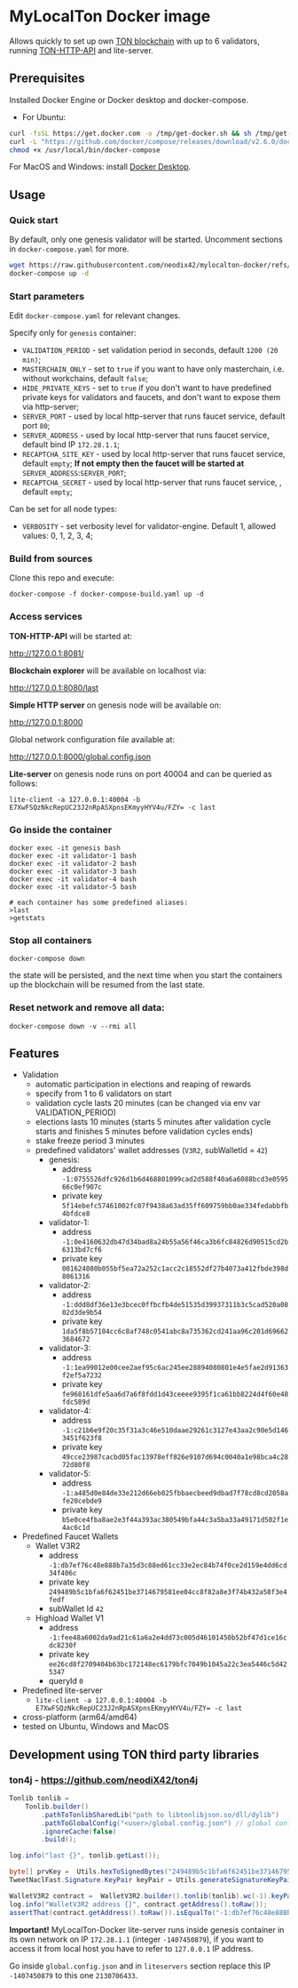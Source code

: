 # MyLocalTon Docker image

Allows quickly to set up own [TON blockchain](https://github.com/ton-blockchain/ton) with up to 6 validators, running [TON-HTTP-API](https://github.com/toncenter/ton-http-api) and lite-server.

## Prerequisites

Installed Docker Engine or Docker desktop and docker-compose.

- For Ubuntu:
``` bash
curl -fsSL https://get.docker.com -o /tmp/get-docker.sh && sh /tmp/get-docker.sh
curl -L "https://github.com/docker/compose/releases/download/v2.6.0/docker-compose-$(uname -s)-$(uname -m)" -o /usr/local/bin/docker-compose
chmod +x /usr/local/bin/docker-compose
```
 For MacOS and Windows: install [Docker Desktop](https://www.docker.com/products/docker-desktop/).

## Usage

### Quick start

By default, only one genesis validator will be started. Uncomment sections in ```docker-compose.yaml``` for more.

```bash
wget https://raw.githubusercontent.com/neodix42/mylocalton-docker/refs/heads/main/docker-compose.yaml
docker-compose up -d
```

### Start parameters
Edit `docker-compose.yaml` for relevant changes.

Specify only for `genesis` container:

* `VALIDATION_PERIOD` - set validation period in seconds, default `1200 (20 min)`;
* `MASTERCHAIN_ONLY` - set to `true` if you want to have only masterchain, i.e. without workchains, default `false`;
* `HIDE_PRIVATE_KEYS` - set to `true` if you don't want to have predefined private keys for validators and faucets, and don't want to expose them via http-server;
* `SERVER_PORT` - used by local http-server that runs faucet service, default port `80`;
* `SERVER_ADDRESS` - used by local http-server that runs faucet service, default bind IP `172.28.1.1`;
* `RECAPTCHA_SITE_KEY` - used by local http-server that runs faucet service, default `empty`; **If not empty then the faucet will be started at** `SERVER_ADDRESS`:`SERVER_PORT`;
* `RECAPTCHA_SECRET` - used by local http-server that runs faucet service, , default `empty`;

Can be set for all node types:
* `VERBOSITY` - set verbosity level for validator-engine. Default 1, allowed values: 0, 1, 2, 3, 4;

### Build from sources

Clone this repo and execute:

`docker-compose -f docker-compose-build.yaml up -d`

### Access services

**TON-HTTP-API** will be started at:

http://127.0.0.1:8081/

**Blockchain explorer** will be available on localhost via:

http://127.0.0.1:8080/last

**Simple HTTP server** on genesis node will be available on: 

http://127.0.0.1:8000

Global network configuration file available at:

http://127.0.0.1:8000/global.config.json

**Lite-server** on genesis node runs on port 40004 and can be queried as follows:

`lite-client -a 127.0.0.1:40004 -b E7XwFSQzNkcRepUC23J2nRpASXpnsEKmyyHYV4u/FZY= -c last`

### Go inside the container

```
docker exec -it genesis bash
docker exec -it validator-1 bash
docker exec -it validator-2 bash
docker exec -it validator-3 bash
docker exec -it validator-4 bash
docker exec -it validator-5 bash

# each container has some predefined aliases:
>last
>getstats
```

### Stop all containers

```docker-compose down```

the state will be persisted, and the next time when you start the containers up the blockchain will be resumed from the last state.

### Reset network and remove all data:

```docker-compose down -v --rmi all```

## Features

* Validation
  * automatic participation in elections and reaping of rewards  
  * specify from 1 to 6 validators on start
  * validation cycle lasts 20 minutes (can be changed via env var VALIDATION_PERIOD)
  * elections lasts 10 minutes (starts 5 minutes after validation cycle starts and finishes 5 minutes before validation cycles ends)
  * stake freeze period 3 minutes
  * predefined validators' wallet addresses (`V3R2`, subWalletId = `42`)
    * genesis: 
      * address `-1:0755526dfc926d1b6d468801099cad2d588f40a6a6088bcd3e059566c0ef907c`
      * private key `5f14ebefc57461002fc07f9438a63ad35ff609759bb0ae334fedabbfb4bfdce8`
    * validator-1: 
      * address `-1:0e4160632db47d34bad8a24b55a56f46ca3b6fc84826d90515cd2b6313bd7cf6`
      * private key `001624080b055bf5ea72a252c1acc2c18552df27b4073a412fbde398d8061316`
    * validator-2: 
      * address `-1:ddd8df36e13e3bcec0ffbcfb4de51535d39937311b3c5cad520a0802d3de9b54`
      * private key `1da5f8b57104cc6c8af748c0541abc8a735362cd241aa96c201d696623684672`
    * validator-3:
      * address `-1:1ea99012e00cee2aef95c6ac245ee28894080801e4e5fae2d91363f2ef5a7232`
      * private key `fe968161dfe5aa6d7a6f8fdd1d43ceeee9395f1ca61bb8224d4f60e48fdc589d`
    * validator-4:
      * address `-1:c21b6e9f20c35f31a3c46e510daae29261c3127e43aa2c90e5d1463451f623f8`
      * private key `49cce23987cacbd05fac13978eff826e9107d694c0040a1e98bca4c2872d80f8`
    * validator-5:
      * address `-1:a485d0e84de33e212d66eb025fbbaecbeed9dbad7f78cd8cd2058afe20cebde9`
      * private key `b5e0ce4fba8ae2e3f44a393ac380549bfa44c3a5ba33a49171d502f1e4ac6c1d`
* Predefined Faucet Wallets
  * Wallet V3R2
    * address `-1:db7ef76c48e888b7a35d3c88ed61cc33e2ec84b74f0ce2d159e4dd6cd34f406c`
    * private key `249489b5c1bfa6f62451be3714679581ee04cc8f82a8e3f74b432a58f3e4fedf`
    * subWallet Id `42`
  * Highload Wallet V1
    * address `-1:fee48a6002da9ad21c61a6a2e4dd73c005d46101450b52bf47d1ce16cdc8230f`
    * private key `ee26cd8f2709404b63bc172148ec6179bfc7049b1045a22c3ea5446c5d425347`
    * queryId `0`
* Predefined lite-server
  * `lite-client -a 127.0.0.1:40004 -b E7XwFSQzNkcRepUC23J2nRpASXpnsEKmyyHYV4u/FZY= -c last`
* cross-platform (arm64/amd64)
* tested on Ubuntu, Windows and MacOS

## Development using TON third party libraries
### ton4j - https://github.com/neodiX42/ton4j

```java
Tonlib tonlib =
    Tonlib.builder()
        .pathToTonlibSharedLib("path to libtonlibjson.so/dll/dylib")
        .pathToGlobalConfig("<user>/global.config.json") // global config from MyLocalTon (http://127.0.0.1:8000/global.config.json)
        .ignoreCache(false)
        .build();

log.info("last {}", tonlib.getLast());

byte[] prvKey =  Utils.hexToSignedBytes("249489b5c1bfa6f62451be3714679581ee04cc8f82a8e3f74b432a58f3e4fedf");
TweetNaclFast.Signature.KeyPair keyPair = Utils.generateSignatureKeyPairFromSeed(prvKey);

WalletV3R2 contract =  WalletV3R2.builder().tonlib(tonlib).wc(-1).keyPair(keyPair).walletId(42).build();
log.info("WalletV3R2 address {}", contract.getAddress().toRaw());
assertThat(contract.getAddress().toRaw()).isEqualTo("-1:db7ef76c48e888b7a35d3c88ed61cc33e2ec84b74f0ce2d159e4dd6cd34f406c");
```

**Important!** MyLocalTon-Docker lite-server runs inside genesis container in its own network on IP `172.28.1.1` (integer `-1407450879`),
if you want to access it from local host you have to refer to `127.0.0.1` IP address.  

Go inside `global.config.json` and in `liteservers` section replace this IP `-1407450879` to this one `2130706433`.